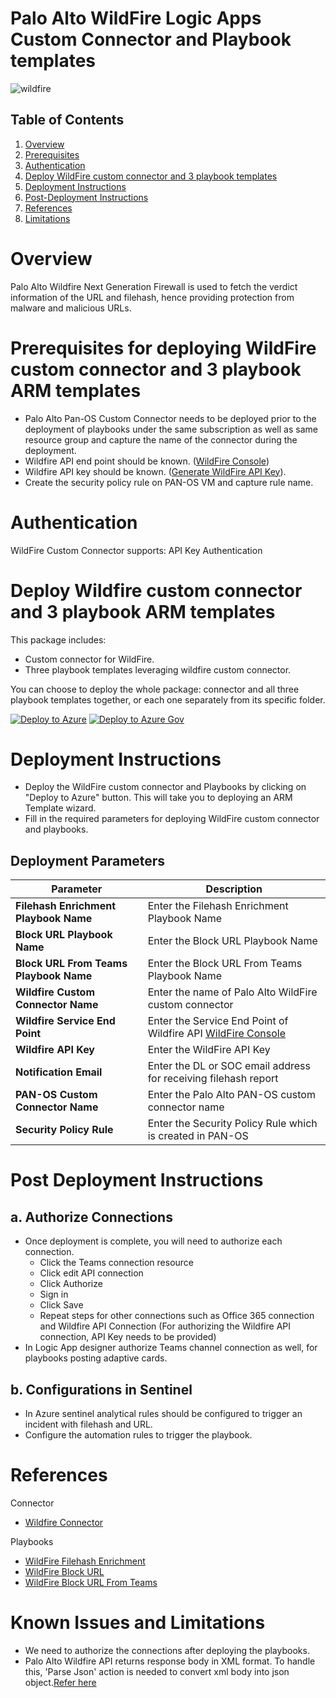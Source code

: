 # Palo Alto WildFire Logic Apps Custom Connector and Playbook templates

![wildfire](./wildfirelogo.png)

## Table of Contents

1. [Overview](#overview)
1. [Prerequisites](#prerequisites)
1. [Authentication](#authentication)
1. [Deploy WildFire custom connector and 3 playbook templates](#deployall)
1. [Deployment Instructions](#instructions)
1. [Post-Deployment Instructions](#postdeployment)
1. [References](#references)
1. [Limitations](#limitations)

<a name="overview">

# Overview

Palo Alto Wildfire Next Generation Firewall is used to fetch the verdict information of the URL and filehash, hence providing protection from malware and malicious URLs.

<a name="prerequisites">

# Prerequisites for deploying WildFire custom connector and 3 playbook ARM templates
- Palo Alto Pan-OS Custom Connector needs to be deployed prior to the deployment of playbooks under the same subscription as well as same resource group and capture the name of the connector during the deployment.
- Wildfire API end point should be known. ([WildFire Console](https://wildfire.paloaltonetworks.com))
- Wildfire API key should be known. ([Generate WildFire API Key](https://wildfire.paloaltonetworks.com/wildfire/dashboard)).
- Create the security policy rule on PAN-OS VM and capture rule name.

<a name="authentication">

# Authentication
WildFire Custom Connector supports: API Key Authentication


<a name="deployall">

# Deploy Wildfire custom connector and 3 playbook ARM templates
This package includes:
* Custom connector for WildFire.
* Three playbook templates leveraging wildfire custom connector.

You can choose to deploy the whole package: connector and all three playbook templates together, or each one separately from its specific folder.

[![Deploy to Azure](https://aka.ms/deploytoazurebutton)](https://portal.azure.com/#create/Microsoft.Template/uri/https%3A%2F%2Fraw.githubusercontent.com%2FAzure%2FAzure-Sentinel%2Fmaster%2FPlaybooks%2PaloAlto-Wildfire%2FazuredeployConsoildatedTemplate.json)
[![Deploy to Azure Gov](https://aka.ms/deploytoazuregovbutton)](https://portal.azure.us/#create/Microsoft.Template/uri/https%3A%2F%2Fraw.githubusercontent.com%2FAzure%2FAzure-Sentinel%2Fmaster%2FPlaybooks%2FPaloAlto-Wildfire%2FazuredeployConsoildatedTemplate.json)

<a name="instructions">

# Deployment Instructions
- Deploy the WildFire custom connector and Playbooks by clicking on "Deploy to Azure" button. This will take you to deploying an ARM Template wizard.
- Fill in the required parameters for deploying WildFire custom connector and playbooks.


## Deployment Parameters

| Parameter  | Description |
| ------------- | ------------- |
| **Filehash Enrichment Playbook Name**  | Enter the Filehash Enrichment Playbook Name |
| **Block URL Playbook Name** | Enter the Block URL Playbook Name |
| **Block URL From Teams Playbook Name** | Enter the Block URL From Teams Playbook Name |
| **Wildfire Custom Connector Name** | Enter the name of Palo Alto WildFire custom connector |
| **Wildfire Service End Point** | Enter the Service End Point of Wildfire API [WildFire Console](https://wildfire.paloaltonetworks.com)|
| **Wildfire API Key**  | Enter the WildFire API Key|
| **Notification Email** | Enter the DL or SOC email address for receiving filehash report|
| **PAN-OS Custom Connector Name**  | Enter the Palo Alto PAN-OS custom connector name  |
| **Security Policy Rule** | Enter the Security Policy Rule which is created in PAN-OS |

<a name="postdeployment">

# Post Deployment Instructions
## a. Authorize Connections
* Once deployment is complete, you will need to authorize each connection.
  - Click the Teams connection resource
  - Click edit API connection
  - Click Authorize
  - Sign in
  - Click Save
  - Repeat steps for other connections such as Office 365 connection and Wildfire API Connection (For authorizing the Wildfire API connection, API Key needs to be provided)
* In Logic App designer authorize Teams channel connection as well, for playbooks posting adaptive cards.

## b. Configurations in Sentinel
- In Azure sentinel analytical rules should be configured to trigger an incident with filehash and URL.
- Configure the automation rules to trigger the playbook.

<a name="references">

# References

 Connector
* [Wildfire Connector](Connectors/WildFireConnector/readme.md)

Playbooks
* [WildFire Filehash Enrichment](/Playbooks/FileHash-Enrichment/readme.md)
* [WildFire Block URL](/Playbooks/Block-URL/readme.md)
* [WildFire Block URL From Teams](/Playbooks/Block-URL-From-Teams/readme.md)


<a name="limitations">

# Known Issues and Limitations
 - We need to authorize the connections after deploying the playbooks.
 - Palo Alto Wildfire API returns response body in XML format. To handle this, 'Parse Json' action is needed to convert xml body into json object.[Refer here](./XMLResponse.xml)
